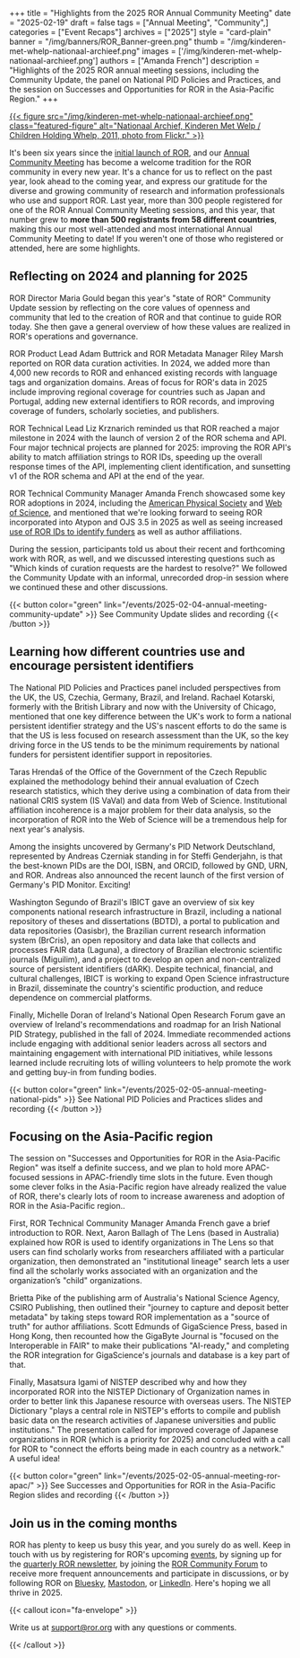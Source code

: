 +++
title = "Highlights from the 2025 ROR Annual Community Meeting"
date = "2025-02-19"
draft = false
tags = ["Annual Meeting", "Community",]
categories = ["Event Recaps"]
archives = ["2025"]
style = "card-plain"
banner = "/img/banners/ROR_Banner-green.png"
thumb = "/img/kinderen-met-whelp-nationaal-archieef.png"
images = ['/img/kinderen-met-whelp-nationaal-archieef.png']
authors = ["Amanda French"]
description = "Highlights of the 2025 ROR annual meeting sessions, including the Community Update, the panel on National PID Policies and Practices, and the session on Successes and Opportunities for ROR in the Asia-Pacific Region."
+++

[{{< figure src="/img/kinderen-met-whelp-nationaal-archieef.png" class="featured-figure" alt="Nationaal Archief, Kinderen Met Welp / Children Holding Whelp, 2011, photo from Flickr."  >}}](https://flic.kr/p/9DTkax)

It's been six years since the [initial launch of ROR](https://ror.org/blog/2019-02-10-announcing-first-ror-prototype/), and our [Annual Community Meeting](https://ror.org/tags/annual-meeting/) has become a welcome tradition for the ROR community in every new year. It's a chance for us to reflect on the past year, look ahead to the coming year, and express our gratitude for the diverse and growing community of research and information professionals who use and support ROR. Last year, more than 300 people registered for one of the ROR Annual Community Meeting sessions, and this year, that number grew to **more than 500 registrants from 58 different countries**, making this our most well-attended and most international Annual Community Meeting to date! If you weren't one of those who registered or attended, here are some highlights.

## Reflecting on 2024 and planning for 2025

ROR Director Maria Gould began this year's "state of ROR" Community Update session by reflecting on the core values of openness and community that led to the creation of ROR and that continue to guide ROR today. She then gave a general overview of how these values are realized in ROR's operations and governance.

ROR Product Lead Adam Buttrick and ROR Metadata Manager Riley Marsh reported on ROR data curation activities. In 2024, we added more than 4,000 new records to ROR and enhanced existing records with language tags and organization domains. Areas of focus for ROR's data in 2025 include improving regional coverage for countries such as Japan and Portugal, adding new external identifiers to ROR records, and improving coverage of funders, scholarly societies, and publishers.

ROR Technical Lead Liz Krznarich reminded us that ROR reached a major milestone in 2024 with the launch of version 2 of the ROR schema and API. Four major technical projects are planned for 2025: improving the ROR API's ability to match affiliation strings to ROR IDs, speeding up the overall response times of the API, implementing client identification, and sunsetting v1 of the ROR schema and API at the end of the year.

ROR Technical Community Manager Amanda French showcased some key ROR adoptions in 2024, including the [American Physical Society](https://ror.org/blog/2024-07-23-aps-adopts-ror/) and [Web of Science](https://ror.org/blog/2024-12-18-clarivate-integrates-ror/), and mentioned that we're looking forward to seeing ROR incorporated into Atypon and OJS 3.5 in 2025 as well as seeing increased [use of ROR IDs to identify funders](https://ror.org/blog/2024-08-06-using-ror-for-funder-identification/) as well as author affiliations.

During the session, participants told us about their recent and forthcoming work with ROR, as well, and we discussed interesting questions such as "Which kinds of curation requests are the hardest to resolve?"  We followed the Community Update with an informal, unrecorded drop-in session where we continued these and other discussions.

{{< button color="green" link="/events/2025-02-04-annual-meeting-community-update" >}} See Community Update slides and recording {{< /button >}}


## Learning how different countries use and encourage persistent identifiers

The National PID Policies and Practices panel included perspectives from the UK, the US, Czechia, Germany, Brazil, and Ireland. Rachael Kotarski, formerly with the British Library and now with the University of Chicago, mentioned that one key difference between the UK's work to form a national persistent identifier strategy and the US's nascent efforts to do the same is that the US is less focused on research assessment than the UK, so the key driving force in the US tends to be the minimum requirements by national funders for persistent identifier support in repositories.

Taras Hrendaš of the Office of the Government of the Czech Republic explained the methodology behind their annual evaluation of Czech research statistics, which they derive using a combination of data from their national CRIS system (IS VaVaI) and data from Web of Science. Institutional affiliation incoherence is a major problem for their data analysis, so the incorporation of ROR into the Web of Science will be a tremendous help for next year's analysis.

Among the insights uncovered by Germany's PID Network Deutschland, represented by Andreas Czerniak standing in for Steffi Genderjahn, is that the best-known PIDs are the DOI, ISBN, and ORCID, followed by GND, URN, and ROR. Andreas also announced the recent launch of the first version of Germany's PID Monitor. Exciting!

Washington Segundo of Brazil's IBICT gave an overview of six key components national research infrastructure in Brazil, including a national repository of theses and dissertations (BDTD), a portal to publication and data repositories (Oasisbr), the Brazilian current research information system (BrCris), an open repository and data lake that collects and processes FAIR data (Laguna), a directory of Brazilian electronic scientific journals (Miguilim), and a project to develop an open and non-centralized source of persistent identifiers (dARK). Despite technical, financial, and cultural challenges, IBICT is working to expand Open Science infrastructure in Brazil, disseminate the country's scientific production, and reduce dependence on commercial platforms.

Finally, Michelle Doran of Ireland's National Open Research Forum gave an overview of Ireland's recommendations and roadmap for an Irish National PID Strategy, published in the fall of 2024. Immediate recommended actions include engaging with additional senior leaders across all sectors and maintaining engagement with international PID initiatives, while lessons learned include recruiting lots of willing volunteers to help promote the work and getting buy-in from funding bodies.

{{< button color="green" link="/events/2025-02-05-annual-meeting-national-pids" >}} See National PID Policies and Practices slides and recording {{< /button >}}

## Focusing on the Asia-Pacific region

The session on "Successes and Opportunities for ROR in the Asia-Pacific Region" was itself a definite success, and we plan to hold more APAC-focused sessions in APAC-friendly time slots in the future. Even though some clever folks in the Asia-Pacific region have already realized the value of ROR, there's clearly lots of room to increase awareness and adoption of ROR in the Asia-Pacific region..

First, ROR Technical Community Manager Amanda French gave a brief introduction to ROR. Next, Aaron Ballagh of The Lens (based in Australia) explained how ROR is used to identify organizations in The Lens so that users can find scholarly works from researchers affiliated with a particular organization, then demonstrated an "institutional lineage" search lets a user find all the scholarly works associated with an organization and the organization’s "child" organizations.

Brietta Pike of the publishing arm of Australia's National Science Agency, CSIRO Publishing, then outlined their "journey to capture and deposit better metadata" by taking steps toward ROR implementation as a "source of truth" for author affiliations. Scott Edmunds of GigaScience Press, based in Hong Kong, then recounted how the GigaByte Journal is "focused on the Interoperable in FAIR" to make their publications "AI-ready," and completing the ROR integration for GigaScience's journals and database is a key part of that.

Finally, Masatsura Igami of NISTEP described why and how they incorporated ROR into the NISTEP Dictionary of Organization names in order to better link this Japanese resource with overseas users. The NISTEP Dictionary "plays a central role in NISTEP's efforts to compile and publish basic data on the research activities of Japanese universities and public institutions." The presentation called for improved coverage of Japanese organizations in ROR (which is a priority for 2025) and concluded with a call for ROR to "connect the efforts being made in each country as a network." A useful idea!

{{< button color="green" link="/events/2025-02-05-annual-meeting-ror-apac/" >}} See Successes and Opportunities for ROR in the Asia-Pacific Region slides and recording {{< /button >}}

## Join us in the coming months

ROR has plenty to keep us busy this year, and you surely do as well. Keep in touch with us by registering for ROR's upcoming [events](/events), by signing up for the [quarterly ROR newsletter](http://eepurl.com/gjkT9H), by joining the [ROR Community Forum](https://groups.google.com/a/ror.org/g/ror-community/) to receive more frequent announcements and participate in discussions, or by following ROR on [Bluesky](https://bsky.app/profile/researchorgs.bsky.social), [Mastodon](https://mastodon.social/@ResearchOrgs), or [LinkedIn](https://www.linkedin.com/company/ror-research-organization-registry/). Here's hoping we all thrive in 2025.

{{< callout icon="fa-envelope" >}}

Write us at support@ror.org with any questions or comments.

{{< /callout >}}
